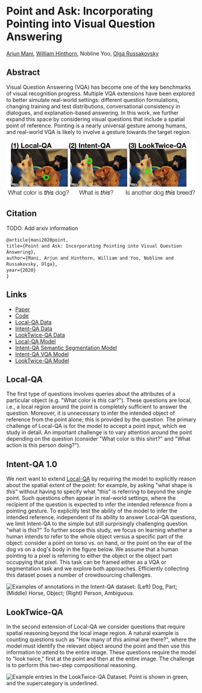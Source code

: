 # Point and Ask: Incorporating Pointing into Visual Question Answering
[Arjun Mani](https://www.linkedin.com/in/arjun-mani/), [William Hinthorn](https://www.linkedin.com/in/williamhinthorn/), Nobline Yoo, [Olga Russakovsky](https://www.cs.princeton.edu/~olgarus/)

## Abstract

Visual Question Answering (VQA) has become one of the key benchmarks of visual recognition progress. Multiple VQA extensions have been explored to better simulate real-world settings: different question formulations, changing training and test distributions, conversational consistency in dialogues, and explanation-based answering. In this work, we further expand this space by considering visual questions that include a spatial point of reference. Pointing is a nearly universal gesture among humans, and real-world VQA is likely to involve a gesture towards the target region. 

![Three types of visual questions involving a point.](figs/P&A_intro.jpg)

## Citation

TODO: Add arxiv information

```
@article{mani2020point,
title={Point and Ask: Incorporating Pointing into Visual Question Answering},
author={Mani, Arjun and Hinthorn, William and Yoo, Nobline and Russakovsky, Olga},
year={2020}
}
```

## Links

- [Paper](#TODO)
- [Code](https://github.com/princetonvisualai/pointingqa)
- [Local-QA Data](#TODO)
- [Intent-QA Data](#TODO)
- [LookTwice-QA Data](#TODO)
- [Local-QA Model](#TODO)
- [Intent-QA Semantic Segmentation Model](#TODO)
- [Intent-QA VQA Model](#TODO)
- [LookTwice-QA Model](#TODO)

## Local-QA

 The first type of questions involves queries about the attributes of a particular object (e.g. "What color is *this* car?"). These questions are local, i.e., a local region around the point is completely sufficient to answer the question. Moreover, it is unnecessary to infer the intended object of reference from the point alone; this is provided by the question. The primary challenge of Local-QA is for the model to accept a point input, which we study in detail. An important challenge is to vary attention around the point depending on the question (consider "What color is this shirt?" and "What action is this person doing?").

## Intent-QA 1.0

  We next want to extend [Local-QA](#Local-QA) by requiring the model to explicitly reason about the spatial extent of the point: for example, by asking "what shape is *this*" without having to specify what "this" is referring to beyond the single point. Such questions often appear in real-world settings, where the recipient of the question is expected to infer the intended reference from a pointing gesture. To explicitly test the ability of the model to infer the intended reference, independent of its ability to answer Local-QA questions, we limit Intent-QA to the simple but still surprisingly challenging question "what is *this*?" To further scope this study, we focus on learning whether a human intends to refer to the whole object versus a specific part of the object: consider a point on torso vs. on hand, or the point on the ear of the dog vs on a dog's body in the figure below. We assume that a human pointing to a pixel is referring to either the object or the object part occupying that pixel. This task can be framed either as a VQA or segmentation task and we explore both approaches. Efficiently collecting this dataset poses a number of crowdsourcing challenges.

 ![Examples of annotations in the Intent-QA dataset: (Left)
Dog, Part; (Middle) Horse, Object; (Right) Person, Ambiguous.](figs/P&A_intentqa.jpg)

## LookTwice-QA

In the second extension of Local-QA we consider questions that require spatial reasoning beyond the local image region. A natural example is counting questions such as "How many of *this* animal are there?", where the model must identify the relevant object around the point and then use this information to attend to the entire image. These questions require the model to "look twice," first at the point and then at the entire image. The challenge is to perform this two-step compositional reasoning.

![Example entries in the LookTwice-QA Dataset. Point is
shown in green, and the supercategory is underlined.](figs/P&A_looktwiceqa.jpg)



